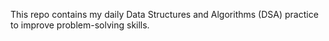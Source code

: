 This repo contains my daily Data Structures and Algorithms (DSA) practice to improve problem-solving skills.
